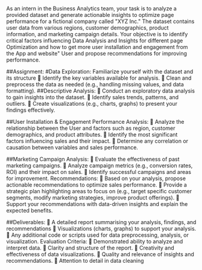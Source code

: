 # 
As an intern in the Business Analytics team, your task is to analyze a provided dataset
and generate actionable insights to optimize page performance for a fictional company
called "XYZ Inc." The dataset contains user data from various regions, customer
demographics, product information, and marketing campaign details. Your objective is to
identify critical factors influencing Data Analysis and Insights for different page
Optimization and how to get more user installation and engagement from the App and
website" User and propose recommendations for improving performance. 

##Assignment:
#Data Exploration: Familiarize yourself with the dataset and its structure
 Identify the key variables available for analysis.  Clean and preprocess the data as needed (e.g., handling missing values, and data
formatting).
##Descriptive Analysis:  Conduct an exploratory data analysis to gain insights into the dataset.  Identify sales trends, patterns, and outliers.  Create visualizations (e.g., charts, graphs) to present your findings effectively. 

##User Installation & Engagement Performance Analysis:  Analyze the relationship between the User and factors such as region, customer demographics, and product attributes.  Identify the most significant factors influencing sales and their impact.  Determine any correlation or causation between variables and sales performance.

##Marketing Campaign Analysis:  Evaluate the effectiveness of past marketing campaigns.  Analyze campaign metrics (e.g., conversion rates, ROI) and their impact on sales.  Identify successful campaigns and areas for improvement. Recommendations:  Based on your analysis, propose actionable recommendations to optimize sales
performance.  Provide a strategic plan highlighting areas to focus on (e.g., target specific customer segments, modify marketing strategies, improve product offerings).  Support your recommendations with data-driven insights and explain the
expected benefits.

##Deliverables:  A detailed report summarising your analysis, findings, and recommendations
 Visualizations (charts, graphs) to support your analysis.  Any additional code or scripts used for data preprocessing, analysis, or
visualization. Evaluation Criteria:  Demonstrated ability to analyze and interpret data.  Clarity and structure of the report.  Creativity and effectiveness of data visualizations.  Quality and relevance of insights and recommendations.  Attention to detail in data cleaning 
